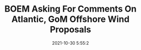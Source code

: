 ---
"title": "BOEM Asking For Comments On Atlantic, GoM Offshore Wind Proposals"
"date": "2021-10-30 5:55:2"
"feed_name": "RIGZONE"
"feed_website": "http://www.rigzone.com/"
"feed_rss": "http://www.rigzone.com/news/rss/rigzone_latest.aspx"
"link": "https://www.rigzone.com/news/boem_asking_for_comments_on_atlantic_gom_offshore_wind_proposals-30-oct-2021-166864-article/?rss=true"
"source": "None"
"file": "_posts/2021-1-1-5684fe25cb0d84673957c4e76ba7fd0ecb4021b8.md"
"accident": "0"
"drilling": "0"
"dead": "0"
"injured": "0"
"arrested": "0"
"place": "unknown place"
"where": "unknown site"
"causes": "unknown"
"place_uri": "unknown place"
---